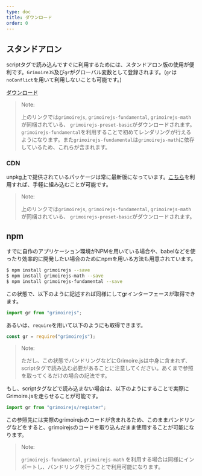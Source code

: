 ```yaml
---
type: doc
title: ダウンロード
order: 0
---
```


## スタンドアロン

scriptタグで読み込んですぐに利用するためには、スタンドアロン版の使用が便利です。`GrimoireJS`及び`gr`がグローバル変数として登録されます。(`gr`は`noConflict`を用いて利用しないことも可能です。)

<div class="primary-buttons"><a download href="https://github.com/GrimoireGL/grimoirejs-basic/blob/master/release/grimoirejs-preset-basic.zip">ダウンロード</a></div>

> Note:
>
> 上のリンクでは`grimoirejs`, `grimoirejs-fundamental`, `grimoirejs-math`が同梱されている、 `grimoirejs-preset-basic`がダウンロードされます。
> `grimoirejs-fundamental`を利用することで初めてレンダリングが行えるようになります。また`grimoirejs-fundamental`は`grimoirejs-math`に依存しているため、これらが含まれます。

### CDN

unpkg上で提供されているパッケージは常に最新版になっています。[こちら](https://unpkg.com/grimoirejs-preset-basic/register/grimoire-preset-basic.min.js)を利用すれば、手軽に組み込むことが可能です。

> Note:
>
> 上のリンクでは`grimoirejs`, `grimoirejs-fundamental`, `grimoirejs-math`が同梱されている、 `grimoirejs-preset-basic`がダウンロードされます。

## npm

すでに自作のアプリケーション環境がNPMを用いている場合や、babelなどを使ったり効率的に開発したい場合のためにnpmを用いる方法も用意されています。

```bash
$ npm install grimoirejs --save
$ npm install grimoirejs-math --save
$ npm install grimoirejs-fundamental --save
```

この状態で、以下のように記述すれば同様にしてgrインターフェースが取得できます。

```javascript
import gr from "grimoirejs";
```

あるいは、`require`を用いて以下のようにも取得できます。

```javascript
const gr = require("grimoirejs");
```

> Note:
>
> ただし、この状態でバンドリングなどにGrimoire.jsは中身に含まれず、scriptタグで読み込む必要があることに注意してください。あくまで参照を取ってくるだけの場合の記法です。

もし、scriptタグなどで読み込まない場合は、以下のようにすることで実際にGrimoire.jsを走らせることが可能です。

```javascript
import gr from "grimoirejs/register";
```

この参照先には実際のgrimoirejsのコードが含まれるため、このままバンドリングなどをすると、grimoirejsのコードを取り込んだまま使用することが可能になります。

> Note:
>
> `grimoirejs-fundamental`, `grimoirejs-math` を利用する場合は同様にインポートし、バンドリングを行うことで利用可能になります。
